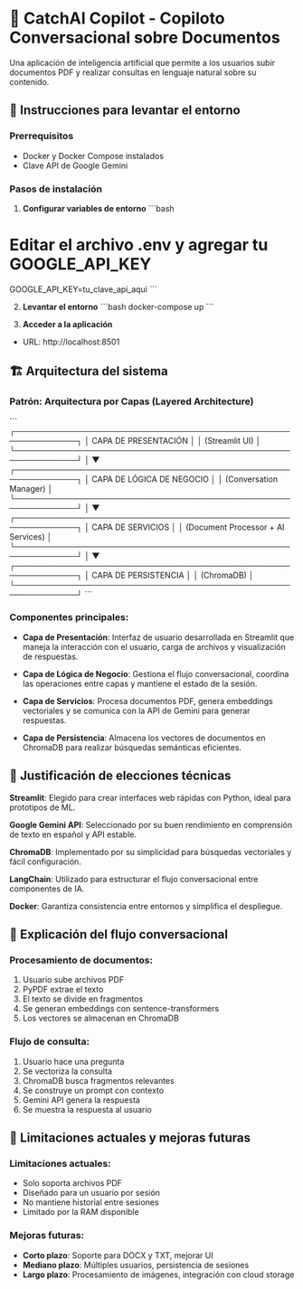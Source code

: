 # 🤖 CatchAI Copilot - Copiloto Conversacional sobre Documentos

Una aplicación de inteligencia artificial que permite a los usuarios subir documentos PDF y realizar consultas en lenguaje natural sobre su contenido.

## 🚀 Instrucciones para levantar el entorno

### Prerrequisitos
- Docker y Docker Compose instalados
- Clave API de Google Gemini

### Pasos de instalación

1. **Configurar variables de entorno**
\`\`\`bash
# Editar el archivo .env y agregar tu GOOGLE_API_KEY
GOOGLE_API_KEY=tu_clave_api_aqui
\`\`\`

2. **Levantar el entorno**
\`\`\`bash
docker-compose up
\`\`\`

3. **Acceder a la aplicación**
- URL: http://localhost:8501

## 🏗️ Arquitectura del sistema

### Patrón: Arquitectura por Capas (Layered Architecture)

\`\`\`
┌─────────────────────────────────────────────────────────────┐
│                    CAPA DE PRESENTACIÓN                     │
│                      (Streamlit UI)                         │
└─────────────────────────────────────────────────────────────┘
                                │
                                ▼
┌─────────────────────────────────────────────────────────────┐
│                   CAPA DE LÓGICA DE NEGOCIO                │
│                 (Conversation Manager)                      │
└─────────────────────────────────────────────────────────────┘
                                │
                                ▼
┌─────────────────────────────────────────────────────────────┐
│                    CAPA DE SERVICIOS                       │
│           (Document Processor + AI Services)               │
└─────────────────────────────────────────────────────────────┘
                                │
                                ▼
┌─────────────────────────────────────────────────────────────┐
│                   CAPA DE PERSISTENCIA                     │
│                      (ChromaDB)                             │
└─────────────────────────────────────────────────────────────┘
\`\`\`

### Componentes principales:

- **Capa de Presentación**: Interfaz de usuario desarrollada en Streamlit que maneja la interacción con el usuario, carga de archivos y visualización de respuestas.

- **Capa de Lógica de Negocio**: Gestiona el flujo conversacional, coordina las operaciones entre capas y mantiene el estado de la sesión.

- **Capa de Servicios**: Procesa documentos PDF, genera embeddings vectoriales y se comunica con la API de Gemini para generar respuestas.

- **Capa de Persistencia**: Almacena los vectores de documentos en ChromaDB para realizar búsquedas semánticas eficientes.

## 🔧 Justificación de elecciones técnicas

**Streamlit**: Elegido para crear interfaces web rápidas con Python, ideal para prototipos de ML.

**Google Gemini API**: Seleccionado por su buen rendimiento en comprensión de texto en español y API estable.

**ChromaDB**: Implementado por su simplicidad para búsquedas vectoriales y fácil configuración.

**LangChain**: Utilizado para estructurar el flujo conversacional entre componentes de IA.

**Docker**: Garantiza consistencia entre entornos y simplifica el despliegue.

## 💬 Explicación del flujo conversacional

### Procesamiento de documentos:
1. Usuario sube archivos PDF
2. PyPDF extrae el texto
3. El texto se divide en fragmentos
4. Se generan embeddings con sentence-transformers
5. Los vectores se almacenan en ChromaDB

### Flujo de consulta:
1. Usuario hace una pregunta
2. Se vectoriza la consulta
3. ChromaDB busca fragmentos relevantes
4. Se construye un prompt con contexto
5. Gemini API genera la respuesta
6. Se muestra la respuesta al usuario

## 🚧 Limitaciones actuales y mejoras futuras

### Limitaciones actuales:
- Solo soporta archivos PDF
- Diseñado para un usuario por sesión
- No mantiene historial entre sesiones
- Limitado por la RAM disponible

### Mejoras futuras:
- **Corto plazo**: Soporte para DOCX y TXT, mejorar UI
- **Mediano plazo**: Múltiples usuarios, persistencia de sesiones
- **Largo plazo**: Procesamiento de imágenes, integración con cloud storage
